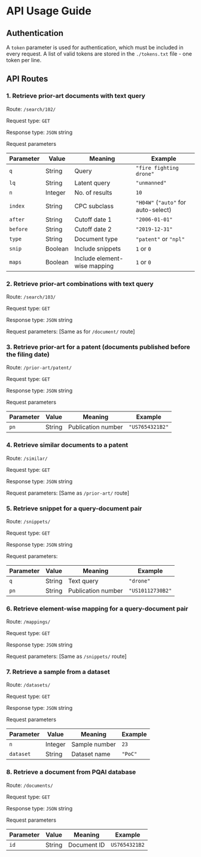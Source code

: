 # API Usage Guide

## Authentication

A `token` parameter is used for authentication, which must be included in
every request. A list of valid tokens are stored in the `./tokens.txt` file -
one token per line.

## API Routes

###  1. Retrieve prior-art documents with text query

Route: `/search/102/`

Request type: `GET`

Response type: `JSON` string

Request parameters

| Parameter | Value   | Meaning                      | Example                             |
| --------- | ------- | ---------------------------- | ----------------------------------- |
| `q`       | String  | Query                        | `"fire fighting drone"`             |
| `lq`      | String  | Latent query                 | `"unmanned"`                        |
| `n`       | Integer | No. of results               | `10`                                |
| `index`   | String  | CPC subclass                 | `"H04W"` (`"auto"` for auto-select) |
| `after`   | String  | Cutoff date 1                | `"2006-01-01"`                      |
| `before`  | String  | Cutoff date 2                | `"2019-12-31"`                      |
| `type`    | String  | Document type                | `"patent"` or `"npl"`               |
| `snip`    | Boolean | Include snippets             | `1` or `0`                          |
| `maps`    | Boolean | Include element-wise mapping | `1` or `0`                          |

###  2. Retrieve prior-art combinations with text query

Route: `/search/103/`

Request type: `GET`

Response type: `JSON` string

Request parameters: [Same as for `/document/` route]

###  3. Retrieve prior-art for a patent  (documents published before the filing date)

Route: `/prior-art/patent/`

Request type: `GET`

Response type: `JSON` string

Request parameters

| Parameter | Value  | Meaning            | Example         |
| --------- | ------ | ------------------ | --------------- |
| `pn`      | String | Publication number | `"US7654321B2"` |

###  4. Retrieve similar documents to a patent

Route: `/similar/`

Request type: `GET`

Response type: `JSON` string

Request parameters: [Same as `/prior-art/` route]

###  5. Retrieve snippet for a query-document pair

Route: `/snippets/`

Request type: `GET`

Response type: `JSON` string

Request parameters:

| Parameter | Value  | Meaning            | Example          |
| --------- | ------ | ------------------ | ---------------- |
| `q`       | String | Text query         | `"drone"`        |
| `pn`      | String | Publication number | `"US10112730B2"` |

###  6. Retrieve element-wise mapping for a query-document pair

Route: `/mappings/`

Request type: `GET`

Response type: `JSON` string

Request parameters: [Same as `/snippets/` route]

###  7. Retrieve a sample from a dataset

Route: `/datasets/`

Request type: `GET`

Response type: `JSON` string

Request parameters

| Parameter | Value   | Meaning       | Example |
| --------- | ------- | ------------- | ------- |
| `n`       | Integer | Sample number | `23`    |
| `dataset` | String  | Dataset name  | `"PoC"` |

###  8. Retrieve a document from PQAI database

Route: `/documents/`

Request type: `GET`

Response type: `JSON` string

Request parameters

| Parameter | Value   | Meaning       | Example       |
| --------- | ------- | ------------- | ------------- |
| `id`      | String  | Document ID   | `US7654321B2` |